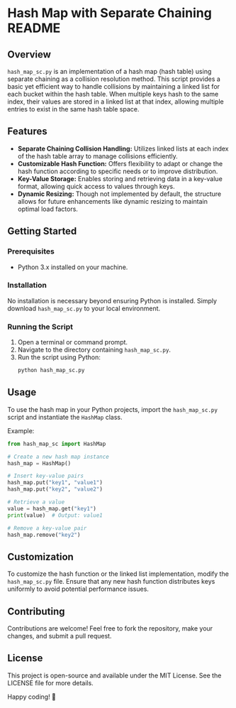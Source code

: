 # Hash Map with Separate Chaining README

## Overview

`hash_map_sc.py` is an implementation of a hash map (hash table) using separate chaining as a collision resolution method. This script provides a basic yet efficient way to handle collisions by maintaining a linked list for each bucket within the hash table. When multiple keys hash to the same index, their values are stored in a linked list at that index, allowing multiple entries to exist in the same hash table space.

## Features

- **Separate Chaining Collision Handling:** Utilizes linked lists at each index of the hash table array to manage collisions efficiently.
- **Customizable Hash Function:** Offers flexibility to adapt or change the hash function according to specific needs or to improve distribution.
- **Key-Value Storage:** Enables storing and retrieving data in a key-value format, allowing quick access to values through keys.
- **Dynamic Resizing:** Though not implemented by default, the structure allows for future enhancements like dynamic resizing to maintain optimal load factors.

## Getting Started

### Prerequisites

- Python 3.x installed on your machine.

### Installation

No installation is necessary beyond ensuring Python is installed. Simply download `hash_map_sc.py` to your local environment.

### Running the Script

1. Open a terminal or command prompt.
2. Navigate to the directory containing `hash_map_sc.py`.
3. Run the script using Python:
   ```bash
   python hash_map_sc.py
   ```

## Usage

To use the hash map in your Python projects, import the `hash_map_sc.py` script and instantiate the `HashMap` class.

Example:
```python
from hash_map_sc import HashMap

# Create a new hash map instance
hash_map = HashMap()

# Insert key-value pairs
hash_map.put("key1", "value1")
hash_map.put("key2", "value2")

# Retrieve a value
value = hash_map.get("key1")
print(value)  # Output: value1

# Remove a key-value pair
hash_map.remove("key2")
```

## Customization

To customize the hash function or the linked list implementation, modify the `hash_map_sc.py` file. Ensure that any new hash function distributes keys uniformly to avoid potential performance issues.

## Contributing

Contributions are welcome! Feel free to fork the repository, make your changes, and submit a pull request.

## License

This project is open-source and available under the MIT License. See the LICENSE file for more details.

Happy coding! 🚀
